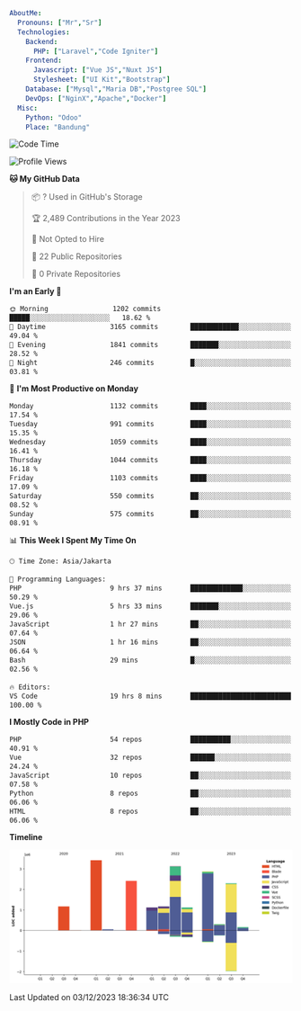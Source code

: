 ```yaml
AboutMe:
  Pronouns: ["Mr","Sr"]
  Technologies:
    Backend:
      PHP: ["Laravel","Code Igniter"]
    Frontend:
      Javascript: ["Vue JS","Nuxt JS"]
      Stylesheet: ["UI Kit","Bootstrap"]
    Database: ["Mysql","Maria DB","Postgree SQL"]
    DevOps: ["NginX","Apache","Docker"]
  Misc:
    Python: "Odoo"
    Place: "Bandung"
```

<!--START_SECTION:waka-->
![Code Time](http://img.shields.io/badge/Code%20Time-877%20hrs%2016%20mins-blue)

![Profile Views](http://img.shields.io/badge/Profile%20Views-0-blue)

**🐱 My GitHub Data** 

> 📦 ? Used in GitHub's Storage 
 > 
> 🏆 2,489 Contributions in the Year 2023
 > 
> 🚫 Not Opted to Hire
 > 
> 📜 22 Public Repositories 
 > 
> 🔑 0 Private Repositories 
 > 
**I'm an Early 🐤** 

```text
🌞 Morning                1202 commits        █████░░░░░░░░░░░░░░░░░░░░   18.62 % 
🌆 Daytime                3165 commits        ████████████░░░░░░░░░░░░░   49.04 % 
🌃 Evening                1841 commits        ███████░░░░░░░░░░░░░░░░░░   28.52 % 
🌙 Night                  246 commits         █░░░░░░░░░░░░░░░░░░░░░░░░   03.81 % 
```
📅 **I'm Most Productive on Monday** 

```text
Monday                   1132 commits        ████░░░░░░░░░░░░░░░░░░░░░   17.54 % 
Tuesday                  991 commits         ████░░░░░░░░░░░░░░░░░░░░░   15.35 % 
Wednesday                1059 commits        ████░░░░░░░░░░░░░░░░░░░░░   16.41 % 
Thursday                 1044 commits        ████░░░░░░░░░░░░░░░░░░░░░   16.18 % 
Friday                   1103 commits        ████░░░░░░░░░░░░░░░░░░░░░   17.09 % 
Saturday                 550 commits         ██░░░░░░░░░░░░░░░░░░░░░░░   08.52 % 
Sunday                   575 commits         ██░░░░░░░░░░░░░░░░░░░░░░░   08.91 % 
```


📊 **This Week I Spent My Time On** 

```text
🕑︎ Time Zone: Asia/Jakarta

💬 Programming Languages: 
PHP                      9 hrs 37 mins       █████████████░░░░░░░░░░░░   50.29 % 
Vue.js                   5 hrs 33 mins       ███████░░░░░░░░░░░░░░░░░░   29.06 % 
JavaScript               1 hr 27 mins        ██░░░░░░░░░░░░░░░░░░░░░░░   07.64 % 
JSON                     1 hr 16 mins        ██░░░░░░░░░░░░░░░░░░░░░░░   06.64 % 
Bash                     29 mins             █░░░░░░░░░░░░░░░░░░░░░░░░   02.56 % 

🔥 Editors: 
VS Code                  19 hrs 8 mins       █████████████████████████   100.00 % 
```

**I Mostly Code in PHP** 

```text
PHP                      54 repos            ██████████░░░░░░░░░░░░░░░   40.91 % 
Vue                      32 repos            ██████░░░░░░░░░░░░░░░░░░░   24.24 % 
JavaScript               10 repos            ██░░░░░░░░░░░░░░░░░░░░░░░   07.58 % 
Python                   8 repos             ██░░░░░░░░░░░░░░░░░░░░░░░   06.06 % 
HTML                     8 repos             ██░░░░░░░░░░░░░░░░░░░░░░░   06.06 % 
```



**Timeline**

![Lines of Code chart](https://raw.githubusercontent.com/vheins/vheins/main/assets/bar_graph.png)


 Last Updated on 03/12/2023 18:36:34 UTC
<!--END_SECTION:waka-->
